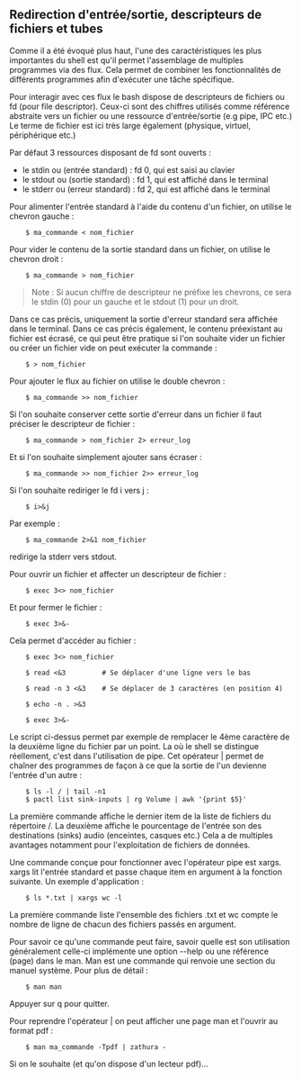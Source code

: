 ## Redirection d'entrée/sortie, descripteurs de fichiers et tubes

Comme il a été évoqué plus haut, l'une des caractéristiques les plus importantes du shell est qu'il
permet l'assemblage de multiples programmes via des flux. Cela permet de combiner les
fonctionnalités de différents programmes afin d'exécuter une tâche spécifique.

Pour interagir avec ces flux le bash dispose de descripteurs de fichiers ou fd (pour file
descriptor). Ceux-ci sont des chiffres utilisés comme référence abstraite vers un fichier ou une
ressource d'entrée/sortie (e.g pipe, IPC etc.) Le terme de fichier est ici très large également
(physique, virtuel, périphérique etc.)

Par défaut 3 ressources disposant de fd sont ouverts :

- le stdin ou (entrée standard) : fd 0, qui est saisi au clavier
- le stdout ou (sortie standard) : fd 1, qui est affiché dans le terminal
- le stderr ou (erreur standard) : fd 2, qui est affiché dans le terminal

Pour alimenter l'entrée standard à l'aide du contenu d'un fichier, on utilise le chevron gauche :
```bash,ignore
    $ ma_commande < nom_fichier
```
Pour vider le contenu de la sortie standard dans un fichier, on utilise le chevron droit :
```bash,ignore
    $ ma_commande > nom_fichier
```
> Note : Si aucun chiffre de descripteur ne préfixe les chevrons, ce sera le stdin (0) pour un
gauche et le stdout (1) pour un droit.

Dans ce cas précis, uniquement la sortie d'erreur standard sera affichée dans le terminal. Dans ce
cas précis également, le contenu préexistant au fichier est écrasé, ce qui peut être pratique si
l'on souhaite vider un fichier ou créer un fichier vide on peut exécuter la commande :
```bash,ignore
    $ > nom_fichier
```
Pour ajouter le flux au fichier on utilise le double chevron :
```bash,ignore
    $ ma_commande >> nom_fichier
```
Si l'on souhaite conserver cette sortie d'erreur dans un fichier il faut préciser le descripteur de
fichier :
```bash,ignore
    $ ma_commande > nom_fichier 2> erreur_log
```
Et si l'on souhaite simplement ajouter sans écraser :
```bash,ignore
    $ ma_commande >> nom_fichier 2>> erreur_log
```
Si l'on souhaite rediriger le fd i vers j :
```bash,ignore
    $ i>&j
```
Par exemple :
```bash,ignore
    $ ma_commande 2>&1 nom_fichier
```
redirige la stderr vers stdout.

Pour ouvrir un fichier et affecter un descripteur de fichier :
```bash,ignore
    $ exec 3<> nom_fichier
```
Et pour fermer le fichier :
```bash,ignore
    $ exec 3>&-
```
Cela permet d'accéder au fichier :
```bash,ignore
    $ exec 3<> nom_fichier

    $ read <&3         # Se déplacer d'une ligne vers le bas

    $ read -n 3 <&3    # Se déplacer de 3 caractères (en position 4)

    $ echo -n . >&3

    $ exec 3>&-
```
Le script ci-dessus permet par exemple de remplacer le 4ème caractère de la deuxième ligne du
fichier par un point. La où le shell se distingue réellement, c'est dans l'utilisation de pipe. Cet
opérateur | permet de chaîner des programmes de façon à ce que la sortie de l'un devienne l'entrée
d'un autre :
```bash,ignore
    $ ls -l / | tail -n1
    $ pactl list sink-inputs | rg Volume | awk '{print $5}'
```
La première commande affiche le dernier item de la liste de fichiers du répertoire /. La deuxième
affiche le pourcentage de l'entrée son des destinations (sinks) audio (enceintes, casques etc.) Cela
a de multiples avantages notamment pour l'exploitation de fichiers de données.

Une commande conçue pour fonctionner avec l'opérateur pipe est xargs. xargs lit l'entrée standard et
passe chaque item en argument à la fonction suivante. Un exemple d'application :
```bash,ignore
    $ ls *.txt | xargs wc -l
```
La première commande liste l'ensemble des fichiers .txt et wc compte le nombre de ligne de chacun
des fichiers passés en argument.

Pour savoir ce qu'une commande peut faire, savoir quelle est son utilisation généralement celle-ci
implémente une option --help ou une référence (page) dans le man. Man est une commande qui renvoie
une section du manuel système. Pour plus de détail :
```bash,ignore
    $ man man
```
Appuyer sur q pour quitter.

Pour reprendre l'opérateur | on peut afficher une page man et l'ouvrir au format pdf :
```bash,ignore
    $ man ma_commande -Tpdf | zathura -
```
Si on le souhaite (et qu'on dispose d'un lecteur pdf)...
